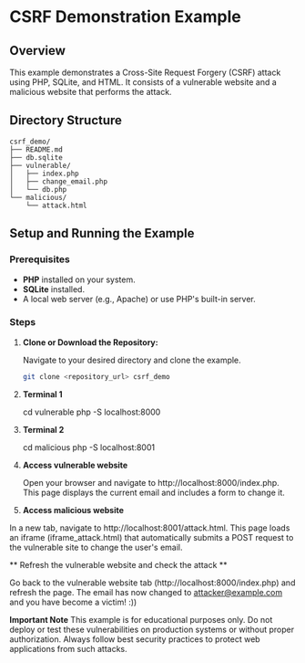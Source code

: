 # CSRF Demonstration Example

## Overview

This example demonstrates a Cross-Site Request Forgery (CSRF) attack using PHP, SQLite, and HTML. It consists of a vulnerable website and a malicious website that performs the attack.

## Directory Structure
```
csrf_demo/
├── README.md
├── db.sqlite
├── vulnerable/
│   ├── index.php
│   ├── change_email.php
│   └── db.php
└── malicious/
    └── attack.html
```
## Setup and Running the Example

### Prerequisites

- **PHP** installed on your system.
- **SQLite** installed.
- A local web server (e.g., Apache) or use PHP's built-in server.

### Steps

1. **Clone or Download the Repository:**

   Navigate to your desired directory and clone the example.

   ```bash
   git clone <repository_url> csrf_demo

2. **Terminal 1**

    cd vulnerable
    php -S localhost:8000
	
3. **Terminal 2**

	cd malicious
	php -S localhost:8001
	
4. **Access vulnerable website**

	Open your browser and navigate to http://localhost:8000/index.php. This page displays the current email and includes a form to change it.

5. **Access malicious website**

In a new tab, navigate to http://localhost:8001/attack.html. This page loads an iframe (iframe_attack.html) that automatically submits a POST request to the vulnerable site to change the user's email.

** Refresh the vulnerable website and check the attack **

Go back to the vulnerable website tab (http://localhost:8000/index.php) and refresh the page. The email has now changed to attacker@example.com and you have become a victim! :))

**Important Note**
This example is for educational purposes only. Do not deploy or test these vulnerabilities on production systems or without proper authorization. Always follow best security practices to protect web applications from such attacks.

